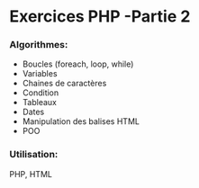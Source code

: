 # Exercices PHP -Partie 2

### Algorithmes:
- Boucles (foreach, loop, while)
- Variables
- Chaines de caractères
- Condition
- Tableaux
- Dates
- Manipulation des balises HTML
- POO


### Utilisation:
PHP, HTML
